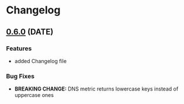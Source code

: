 # Changelog

## [0.6.0](TODOADDRELEASE) (DATE)

### Features

* added Changelog file

### Bug Fixes

* **BREAKING CHANGE:** DNS metric returns lowercase keys instead of uppercase ones